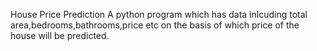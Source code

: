 House Price Prediction
A python program which has data inlcuding total area,bedrooms,bathrooms,price etc on the basis of which price of the house will be predicted.
